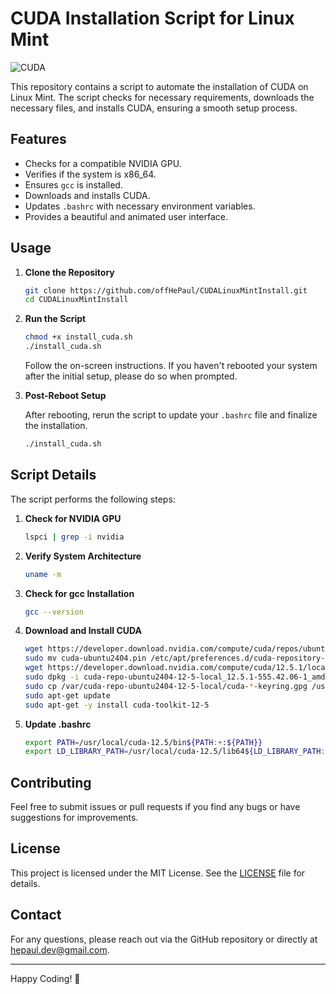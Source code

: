 # CUDA Installation Script for Linux Mint

![CUDA](https://developer.nvidia.com/sites/default/files/akamai/cuda/logos/CUDA_logoset.png)

This repository contains a script to automate the installation of CUDA on Linux Mint. The script checks for necessary requirements, downloads the necessary files, and installs CUDA, ensuring a smooth setup process.

## Features

- Checks for a compatible NVIDIA GPU.
- Verifies if the system is x86_64.
- Ensures `gcc` is installed.
- Downloads and installs CUDA.
- Updates `.bashrc` with necessary environment variables.
- Provides a beautiful and animated user interface.

## Usage

1. **Clone the Repository**

    ```bash
    git clone https://github.com/offHePaul/CUDALinuxMintInstall.git
    cd CUDALinuxMintInstall
    ```

2. **Run the Script**

    ```bash
    chmod +x install_cuda.sh
    ./install_cuda.sh
    ```

    Follow the on-screen instructions. If you haven't rebooted your system after the initial setup, please do so when prompted.

3. **Post-Reboot Setup**

    After rebooting, rerun the script to update your `.bashrc` file and finalize the installation.

    ```bash
    ./install_cuda.sh
    ```

## Script Details

The script performs the following steps:

1. **Check for NVIDIA GPU**

    ```bash
    lspci | grep -i nvidia
    ```

2. **Verify System Architecture**

    ```bash
    uname -m
    ```

3. **Check for gcc Installation**

    ```bash
    gcc --version
    ```

4. **Download and Install CUDA**

    ```bash
    wget https://developer.download.nvidia.com/compute/cuda/repos/ubuntu2404/x86_64/cuda-ubuntu2404.pin
    sudo mv cuda-ubuntu2404.pin /etc/apt/preferences.d/cuda-repository-pin-600
    wget https://developer.download.nvidia.com/compute/cuda/12.5.1/local_installers/cuda-repo-ubuntu2404-12-5-local_12.5.1-555.42.06-1_amd64.deb
    sudo dpkg -i cuda-repo-ubuntu2404-12-5-local_12.5.1-555.42.06-1_amd64.deb
    sudo cp /var/cuda-repo-ubuntu2404-12-5-local/cuda-*-keyring.gpg /usr/share/keyrings/
    sudo apt-get update
    sudo apt-get -y install cuda-toolkit-12-5
    ```

5. **Update .bashrc**

    ```bash
    export PATH=/usr/local/cuda-12.5/bin${PATH:+:${PATH}}
    export LD_LIBRARY_PATH=/usr/local/cuda-12.5/lib64${LD_LIBRARY_PATH:+:${LD_LIBRARY_PATH}}
    ```

## Contributing

Feel free to submit issues or pull requests if you find any bugs or have suggestions for improvements.

## License

This project is licensed under the MIT License. See the [LICENSE](LICENSE) file for details.

## Contact

For any questions, please reach out via the GitHub repository or directly at [hepaul.dev@gmail.com](hepaul.dev@gmail.com).

---

Happy Coding! 🚀
